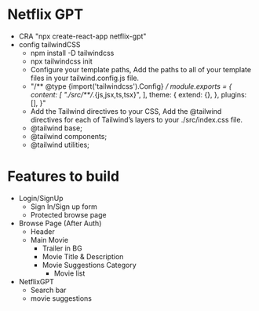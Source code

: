 # Netflix GPT

- CRA "npx create-react-app netflix-gpt"
- config tailwindCSS
  - npm install -D tailwindcss
  - npx tailwindcss init
  - Configure your template paths, Add the paths to all of your template files in your tailwind.config.js file.
  - "/** @type {import('tailwindcss').Config} */
    module.exports = {
      content: [
        "./src/**/*.{js,jsx,ts,tsx}",
      ],
      theme: {
        extend: {},
      },
      plugins: [],
    }"
  - Add the Tailwind directives to your CSS, Add the @tailwind directives for each of Tailwind’s layers to your ./src/index.css file.
  - @tailwind base;
  - @tailwind components;
  - @tailwind utilities;

# Features to build

- Login/SignUp
  - Sign In/Sign up form
  - Protected browse page
- Browse Page (After Auth)
  - Header
  - Main Movie
    - Trailer in BG
    - Movie Title & Description
    - Movie Suggestions Category
      - Movie list
- NetflixGPT
  - Search bar
  - movie suggestions